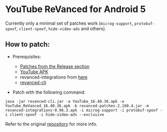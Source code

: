 # YouTube ReVanced for Android 5

Currently only a minimal set of patches work (`microg-support`, `protobuf-spoof`, `client-spoof`, `hide-video-ads` and others).

## How to patch:

- Prerequisites:
  - [Patches from the Release section](https://github.com/d4n3436/revanced-patches-android5/releases)
  - [YouTube APK](https://www.apkmirror.com/apk/google-inc/youtube/youtube-16-40-36-release/youtube-16-40-36-android-apk-download/)
  - revanced-integrations from [here](https://github.com/kitadai31/revanced-integrations/releases)
  - [revanced-cli](https://github.com/revanced/revanced-cli/releases)

- Patch with the following command:
```
java -jar revanced-cli.jar -a YouTube_16.40.36.apk -o YouTube_ReVanced_16.40.36.apk -b revanced-patches-2.160.4.jar -m revanced-integrations-0.96.3.apk -i microg-support -i protobuf-spoof -i client-spoof -i hide-video-ads --exclusive
```

Refer to the original [repository](https://github.com/kitadai31/revanced-patches-android6-7) for more info.
